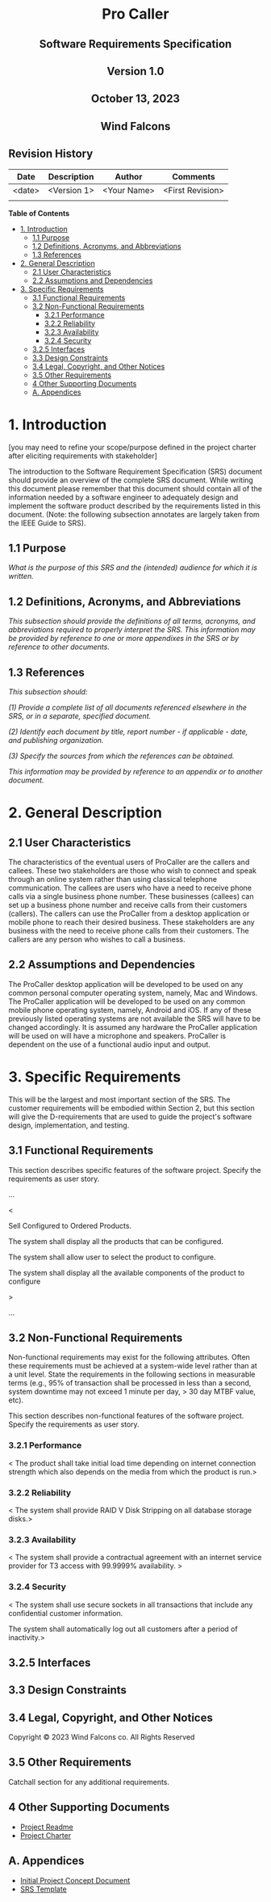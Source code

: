 <div style="text-align: center;">

# **Pro Caller**

## Software Requirements Specification

## Version 1.0

## October 13, 2023

## Wind Falcons

</div>

<div style="page-break-after: always;"></div>

## Revision History

| **Date** | **Description** | **Author** | **Comments** |
| --- | --- | --- | --- |
| \<date\> | \<Version 1\> | \<Your Name\> | \<First Revision\> |
| ||||

<div style="page-break-after: always;"></div>

**Table of Contents**

- [1. Introduction](#1-introduction)
  - [1.1 Purpose](#11-purpose)
  - [1.2 Definitions, Acronyms, and Abbreviations](#12-definitions-acronyms-and-abbreviations)
  - [1.3 References](#13-references)
- [2. General Description](#2-general-description)
  - [2.1 User Characteristics](#21-user-characteristics)
  - [2.2 Assumptions and Dependencies](#22-assumptions-and-dependencies)
- [3. Specific Requirements](#3-specific-requirements)
  - [3.1 Functional Requirements](#31-functional-requirements)
  - [3.2 Non-Functional Requirements](#32-non-functional-requirements)
    - [3.2.1 Performance](#321-performance)
    - [3.2.2 Reliability](#322-reliability)
    - [3.2.3 Availability](#323-availability)
    - [3.2.4 Security](#324-security)
  - [3.2.5 Interfaces](#325-interfaces)
  - [3.3 Design Constraints](#33-design-constraints)
  - [3.4 Legal, Copyright, and Other Notices](#34-legal-copyright-and-other-notices)
  - [3.5 Other Requirements](#35-other-requirements)
  - [4 Other Supporting Documents](#4-other-supporting-documents)
  - [A. Appendices](#a-appendices)

<div style="page-break-after: always;"></div>

# 1. Introduction

[you may need to refine your scope/purpose defined in the project charter after eliciting requirements with stakeholder]

The introduction to the Software Requirement Specification (SRS) document should provide an overview of the complete SRS document. While writing this document please remember that this document should contain all of the information needed by a software engineer to adequately design and implement the software product described by the requirements listed in this document. (Note: the following subsection annotates are largely taken from the IEEE Guide to SRS).

## 1.1 Purpose

_What is the purpose of this SRS and the (intended) audience for which it is written._

## 1.2 Definitions, Acronyms, and Abbreviations

_This subsection should provide the definitions of all terms, acronyms, and abbreviations required to properly interpret the SRS. This information may be provided by reference to one or more appendixes in the SRS or by reference to other documents._

## 1.3 References

_This subsection should:_

_(1) Provide a complete list of all documents referenced elsewhere in the SRS, or in a separate, specified document._

_(2) Identify each document by title, report number - if applicable - date, and publishing organization._

_(3) Specify the sources from which the references can be obtained._

_This information may be provided by reference to an appendix or to another document._

# 2. General Description

## 2.1 User Characteristics

The characteristics of the eventual users of ProCaller are the callers and callees. These two stakeholders are those who wish to connect and speak through an online system rather than using classical telephone communication. The callees are users who have a need to receive phone calls via a single business phone number. These businesses (callees) can set up a business phone number and receive calls from their customers (callers). The callers can use the ProCaller from a desktop application or mobile phone to reach their desired business. These stakeholders are any business with the need to receive phone calls from their customers. The callers are any person who wishes to call a business.

## 2.2 Assumptions and Dependencies

The ProCaller desktop application will be developed to be used on any common personal computer operating system, namely, Mac and Windows. The ProCaller application will be developed to be used on any common mobile phone operating system, namely, Android and iOS. If any of these previously listed operating systems are not available the SRS will have to be changed accordingly. It is assumed any hardware the ProCaller application will be used on will have a microphone and speakers. ProCaller is dependent on the use of a functional audio input and output.

# 3. Specific Requirements

This will be the largest and most important section of the SRS. The customer requirements will be embodied within Section 2, but this section will give the D-requirements that are used to guide the project's software design, implementation, and testing.

## 3.1 Functional Requirements

This section describes specific features of the software project. Specify the requirements as user story.

…

\<

Sell Configured to Ordered Products.

The system shall display all the products that can be configured.

The system shall allow user to select the product to configure.

The system shall display all the available components of the product to configure

\>

…

## 3.2 Non-Functional Requirements

Non-functional requirements may exist for the following attributes. Often these requirements must be achieved at a system-wide level rather than at a unit level. State the requirements in the following sections in measurable terms (e.g., 95% of transaction shall be processed in less than a second, system downtime may not exceed 1 minute per day, \> 30 day MTBF value, etc).

This section describes non-functional features of the software project. Specify the requirements as user story.

### 3.2.1 Performance

\< The product shall take initial load time depending on internet connection strength which also depends on the media from which the product is run.\>

### 3.2.2 Reliability

\< The system shall provide RAID V Disk Stripping on all database storage disks.\>

### 3.2.3 Availability

\< The system shall provide a contractual agreement with an internet service provider for T3 access with 99.9999% availability. \>

### 3.2.4 Security

\< The system shall use secure sockets in all transactions that include any confidential customer information.

The system shall automatically log out all customers after a period of inactivity.\>

## 3.2.5 Interfaces

## 3.3 Design Constraints

## 3.4 Legal, Copyright, and Other Notices

Copyright © 2023 Wind Falcons co. All Rights Reserved

## 3.5 Other Requirements

Catchall section for any additional requirements.

## 4 Other Supporting Documents

- [Project Readme](../README.md)
- [Project Charter](../a1/Project_Charter.md)

## A. Appendices

- [Initial Project Concept Document](https://umanitoba-my.sharepoint.com/:w:/g/personal/shaowei_wang_umanitoba_ca/EX6PKNTuX1hGomL4NyNYSIcBHg5ImCFl2BPrVJnFbBWIsQ?rtime=S3yoVMvK20g)
- [SRS Template](https://umanitoba-my.sharepoint.com/:w:/g/personal/shaowei_wang_umanitoba_ca/ER9IR-uOnnRPquKir7Fy1BIBQOT7YvxIEknOVjHbqnj7cQ?e=qQSWEK)